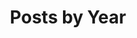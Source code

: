 ---
layout: collection
classes: wide
title: "Posts by Year"
permalink: /year-archive/
#header:
#    image: /images/cloud-computing-banner-hand.jpg
author_profile: true
---